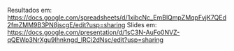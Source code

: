 Resultados em: https://docs.google.com/spreadsheets/d/1xibcNc_EmBlQmpZMqpFvjK7QEd2fmZMM9B3PN8jscgE/edit?usp=sharing
Slides em: https://docs.google.com/presentation/d/1sC3N-AuFo0NVZ-qQEWp3NrXgu9lhnkngd_lRCi2dNsc/edit?usp=sharing
